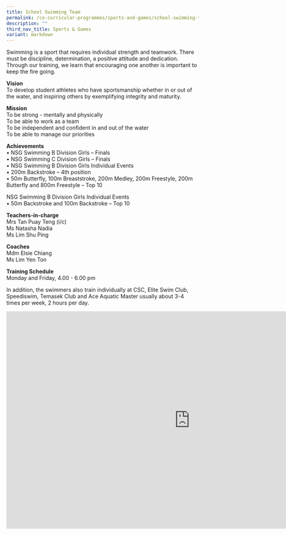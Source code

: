 ```yaml
---
title: School Swimming Team
permalink: /co-curricular-programmes/sports-and-games/school-swimming-team/
description: ""
third_nav_title: Sports & Games
variant: markdown
---
```

Swimming is a sport that requires individual strength and teamwork. There must be discipline, determination, a positive attitude and dedication. Through our training, we learn that encouraging one another is important to keep the fire going.  
  
**Vision**  <br>
To develop student athletes who have sportsmanship whether in or out of the water, and inspiring others by exemplifying integrity and maturity.  
  
**Mission**  <br>
To be strong - mentally and physically  <br>
To be able to work as a team  <br>
To be independent and confident in and out of the water  <br>
To be able to manage our priorities  
  
**Achievements**<br>
• NSG Swimming B Division Girls – Finals<br>
• NSG Swimming C Division Girls – Finals<br>
• NSG Swimming B Division Girls Individual Events<br>
• 200m Backstroke – 4th position<br>
• 50m Butterfly, 100m Breaststroke, 200m Medley, 200m Freestyle, 200m Butterfly and 800m Freestyle – Top 10<br>

NSG Swimming B Division Girls Individual Events<br>
• 50m Backstroke and 100m Backstroke – Top 10

**Teachers-in-charge**  <br>
Mrs Tan Puay Teng (i/c)  <br>
Ms Natasha Nadia<br>
Ms Lim Shu Ping  

  
**Coaches**  <br>
Mdm Elsie Chiang  <br>
Ms Lim Yen Ton  
  
**Training Schedule**  <br>
Monday and Friday, 4.00 - 6.00 pm
  
In addition, the swimmers also train individually at CSC, Elite Swim Club, Speediswim, Temasek Club and Ace Aquatic Master usually about 3-4 times per week, 2 hours per day.

<iframe allowfullscreen="true" height="569" width="960" frameborder="0" src="https://docs.google.com/presentation/d/e/2PACX-1vSZISc5YT6Y3JCSaTIaY-Gob3XpHSIK9VPSILotdZwTBWsZeVRGbBKyht6K8Bv1pyi9zxDv9tkZF3b6/embed?start=true&amp;loop=true&amp;delayms=3000"></iframe>